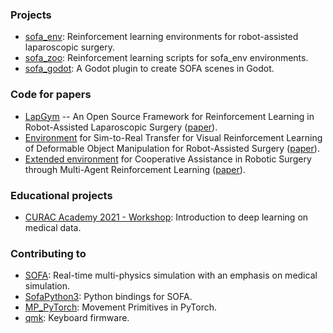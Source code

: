 ### Projects
- [sofa_env](https://github.com/ScheiklP/sofa_env): Reinforcement learning environments for robot-assisted laparoscopic surgery.
- [sofa_zoo](https://github.com/ScheiklP/sofa_zoo): Reinforcement learning scripts for sofa_env environments.
- [sofa_godot](https://github.com/ScheiklP/sofa_godot): A Godot plugin to create SOFA scenes in Godot.

### Code for papers
- [LapGym](https://github.com/ScheiklP/lap_gym) -- An Open Source Framework for Reinforcement Learning in Robot-Assisted Laparoscopic Surgery ([paper](https://arxiv.org/abs/2302.09606
)).
- [Environment](https://github.com/ScheiklP/sofa_env/tree/main/sofa_env/scenes/tissue_retraction
) for Sim-to-Real Transfer for Visual Reinforcement Learning of Deformable Object Manipulation for Robot-Assisted Surgery ([paper](https://ieeexplore.ieee.org/abstract/document/9976185)).
- [Extended environment](https://github.com/ScheiklP/sofa_env/tree/main/sofa_env/scenes/tissue_retraction
) for Cooperative Assistance in Robotic Surgery through Multi-Agent Reinforcement Learning ([paper](https://ieeexplore.ieee.org/abstract/document/9636193)).

### Educational projects
- [CURAC Academy 2021 - Workshop](https://github.com/ScheiklP/CURAC-Academy-2021): Introduction to deep learning on medical data.

### Contributing to
- [SOFA](https://github.com/sofa-framework/sofa): Real-time multi-physics simulation with an emphasis on medical simulation.
- [SofaPython3](https://github.com/sofa-framework/SofaPython3): Python bindings for SOFA.
- [MP_PyTorch](https://github.com/ALRhub/MP_PyTorch): Movement Primitives in PyTorch.
- [qmk](https://github.com/qmk/qmk_firmware): Keyboard firmware.
